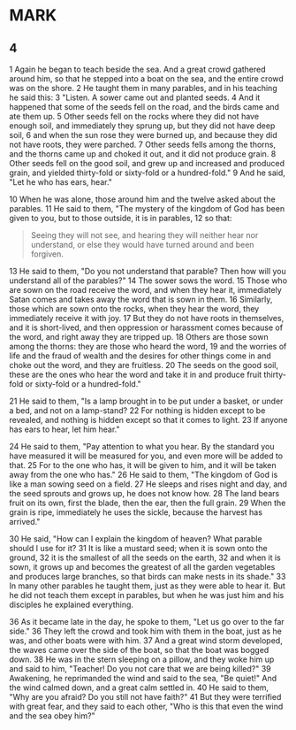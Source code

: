 # MARK

## 4

1 Again he began to teach beside the sea. And a great crowd gathered around him, so that he stepped into a boat on the sea, and the entire crowd was on the shore. 2 He taught them in many parables, and in his teaching he said this: 3 "Listen. A sower came out and planted seeds. 4 And it happened that some of the seeds fell on the road, and the birds came and ate them up. 5 Other seeds fell on the rocks where they did not have enough soil, and immediately they sprung up, but they did not have deep soil, 6 and when the sun rose they were burned up, and because they did not have roots, they were parched. 7 Other seeds fells among the thorns, and the thorns came up and choked it out, and it did not produce grain. 8 Other seeds fell on the good soil, and grew up and increased and produced grain, and yielded thirty-fold or sixty-fold or a hundred-fold." 9 And he said, "Let he who has ears, hear." 

10 When he was alone, those around him and the twelve asked about the parables. 11 He said to them, "The mystery of the kingdom of God has been given to you, but to those outside, it is in parables, 12 so that:

> Seeing they will not see, 
> and hearing they will neither hear nor understand,
> or else they would have turned around and been forgiven.

13 He said to them, "Do you not understand that parable? Then how will you understand all of the parables?" 14 The sower sows the word. 15 Those who are sown on the road receive the word, and when they hear it, immediately Satan comes and takes away the word that is sown in them. 16 Similarly, those which are sown onto the rocks, when they hear the word, they immediately receive it with joy. 17 But they do not have roots in themselves, and it is short-lived, and then oppression or harassment comes because of the word, and right away they are tripped up. 18 Others are those sown among the thorns: they are those who heard the word, 19 and the worries of life and the fraud of wealth and the desires for other things come in and choke out the word, and they are fruitless. 20 The seeds on the good soil, these are the ones who hear the word and take it in and produce fruit thirty-fold or sixty-fold or a hundred-fold."

21 He said to them, "Is a lamp brought in to be put under a basket, or under a bed, and not on a lamp-stand? 22 For nothing is hidden except to be revealed, and nothing is hidden except so that it comes to light. 23 If anyone has ears to hear, let him hear."

24 He said to them, "Pay attention to what you hear. By the standard you have measured it will be measured for you, and even more will be added to that. 25 For to the one who has, it will be given to him, and it will be taken away from the one who has." 26 He said to them, "The kingdom of God is like a man sowing seed on a field. 27 He sleeps and rises night and day, and the seed sprouts and grows up, he does not know how. 28 The land bears fruit on its own, first the blade, then the ear, then the full grain. 29 When the grain is ripe, immediately he uses the sickle, because the harvest has arrived."

30 He said, "How can I explain the kingdom of heaven? What parable should I use for it? 31 It is like a mustard seed; when it is sown onto the ground, 32 it is the smallest of all the seeds on the earth, 32 and when it is sown, it grows up and becomes the greatest of all the garden vegetables and produces large branches, so that birds can make nests in its shade." 33 In many other parables he taught them, just as they were able to hear it. But he did not teach them except in parables, but when he was just him and his disciples he explained everything.

36 As it became late in the day, he spoke to them, "Let us go over to the far side." 36 They left the crowd and took him with them in the boat, just as he was, and other boats were with him. 37 And a great wind storm developed, the waves came over the side of the boat, so that the boat was bogged down. 38 He was in the stern sleeping on a pillow, and they woke him up and said to him, "Teacher! Do you not care that we are being killed?" 39 Awakening, he reprimanded the wind and said to the sea, "Be quiet!" And the wind calmed down, and a great calm settled in. 40 He said to them, "Why are you afraid? Do you still not have faith?" 41 But they were terrified with great fear, and they said to each other, "Who is this that even the wind and the sea obey him?"